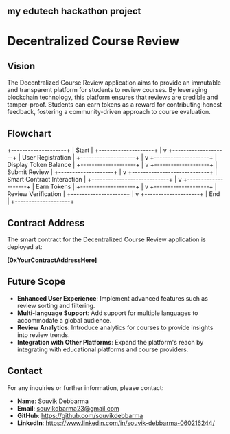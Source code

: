 my edutech hackathon project
---

# Decentralized Course Review

## Vision

The Decentralized Course Review application aims to provide an immutable and transparent platform for students to review courses. By leveraging blockchain technology, this platform ensures that reviews are credible and tamper-proof. Students can earn tokens as a reward for contributing honest feedback, fostering a community-driven approach to course evaluation.

## Flowchart

+--------------------+
|      Start         |
+--------------------+
           |
           v
+--------------------+
|  User Registration |
+--------------------+
           |
           v
+--------------------+
| Display Token Balance |
+--------------------+
           |
           v
+--------------------+
|  Submit Review     |
+--------------------+
           |
           v
+----------------------------+
| Smart Contract Interaction |
+----------------------------+
           |
           v
+--------------------+
|     Earn Tokens    |
+--------------------+
           |
           v
+--------------------+
| Review Verification |
+--------------------+
           |
           v
+--------------------+
|        End         |
+--------------------+


## Contract Address

The smart contract for the Decentralized Course Review application is deployed at:

**[0xYourContractAddressHere]** <!-- Replace with your actual contract address -->

## Future Scope

- **Enhanced User Experience**: Implement advanced features such as review sorting and filtering.
- **Multi-language Support**: Add support for multiple languages to accommodate a global audience.
- **Review Analytics**: Introduce analytics for courses to provide insights into review trends.
- **Integration with Other Platforms**: Expand the platform's reach by integrating with educational platforms and course providers.

## Contact

For any inquiries or further information, please contact:

- **Name**: Souvik Debbarma
- **Email**: souvikdbarma23@gmail.com
- **GitHub**: https://github.com/souvikdebbarma
- **LinkedIn**: https://www.linkedin.com/in/souvik-debbarma-060216244/
